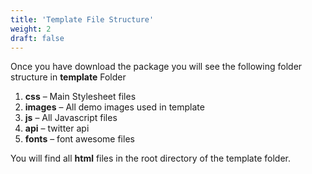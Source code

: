 ```yaml
---
title: 'Template File Structure'
weight: 2
draft: false
---
```

Once you have download the package you will see the following folder structure in **template** Folder

1. **css** – Main Stylesheet files
2. **images** – All demo images used in template
3. **js** – All Javascript files
4. **api** – twitter api
5. **fonts** – font awesome files

You will find all **html** files in the root directory of the template folder.